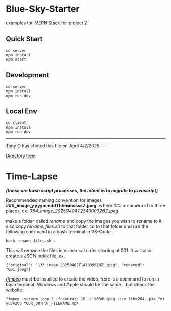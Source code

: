 # Blue-Sky-Starter

examples for MERN Stack for project 2

## Quick Start

```
cd server
npm install
npm start
```

## Development

```
cd server
npm install
npm run dev
```

## Local Env

```
cd client
npm install
npm run dev
```

---

Tony O has cloned this file on April 4/2/2025 ---

[Directory tree](./tree.txt)

# Time-Lapse
<i><b>(these are bash script processes, the intent is to migrate to javascript)</b></i>

Recommended naming convention for images <b>###_image_yyyymmddThhmmssssZ.jpeg</b>, where ### = camera id to three places, ex. <i>054_image_20250404T234000326Z.jpeg</i>

make a folder called <i>rename</i> and copy the images you wish to rename to it.
also copy <i>rename_files.sh</i> to that folder
cd to that folder and
run the following command in a bash terminal in VS-Code

```
bash rename_files.sh .
```
This will remane the files in numerical order starting at 001.  It will also create a JSON index file, ex.
```
{"original": "133_image_20250402T141939618Z.jpeg", "renamed": "001.jpeg"}
```

[<i>ffmpeg</i>](https://ffmpeg.org/) must be installed to create the video, here is a command to run in bash terminal.  Windows and Apple should be the same....but check the website.
```
ffmpeg -stream_loop 2 -framerate 10 -i %03d.jpeg -c:v libx264 -pix_fmt yuv420p YOUR_OUTPUT_FILENAME.mp4